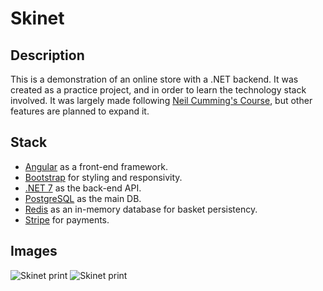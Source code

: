 # Skinet 

## Description
This is a demonstration of an online store with a .NET backend. It was created as a practice project, and in order to learn the technology stack involved. 
It was largely made following [Neil Cumming's Course](https://www.udemy.com/course/learn-to-build-an-e-commerce-app-with-net-core-and-angular/), but other features are planned to expand it. 

## Stack 
- [Angular](https://angular.io/) as a front-end framework. 
- [Bootstrap](https://getbootstrap.com/) for styling and responsivity. 
- [.NET 7](dotnet.microsoft.com/) as the back-end API.
- [PostgreSQL](https://www.postgresql.org/) as the main DB. 
- [Redis](https://redis.io/) as an in-memory database for basket persistency. 
- [Stripe](stripe.com/) for payments.

## Images
![Skinet print](https://cdn.discordapp.com/attachments/512800792013438998/1144741316094341180/image.png)
![Skinet print](https://cdn.discordapp.com/attachments/512800792013438998/1144742311775961149/image.png)
